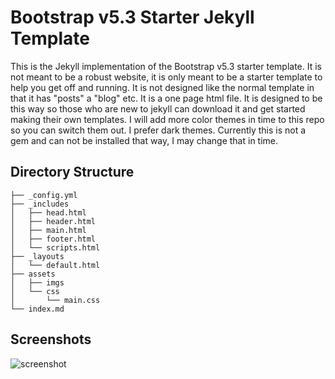 # Bootstrap v5.3 Starter Jekyll Template

This is the Jekyll implementation of the Bootstrap v5.3 starter template. It is not meant to be a robust website, it is only meant to be a starter template to help you get off and running. It is not designed like the normal template in that it has "posts" a "blog" etc. It is a one page html file. It is designed to be this way so those who are new to jekyll can download it and get started making their own templates. I will add more color themes in time to this repo so you can switch them out. I prefer dark themes. Currently this is not a gem and can not be installed that way, I may change that in time.

## Directory Structure
```
├── _config.yml
├── _includes
│   ├── head.html
│   ├── header.html
│   ├── main.html
│   ├── footer.html
│   └── scripts.html
├── _layouts
│   └── default.html
├── assets
│   ├── imgs
│   └── css
│       └── main.css
└── index.md
```

## Screenshots

![screenshot](screenshot.png)